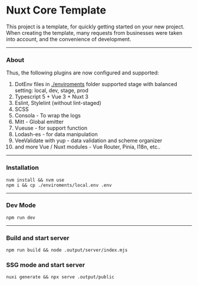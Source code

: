 # Nuxt Core Template

This project is a template, for quickly getting started on your new project.
When creating the template, many requests from businesses were taken into account, and the convenience of development.

---
### About

Thus, the following plugins are now configured and supported:
1. DotEnv files in [./enviroments]() folder supported stage with balanced setting: local, dev, stage, prod
2. Typescript 5 + Vue 3 + Nuxt 3
3. Eslint, Stylelint (without lint-staged)
4. SCSS
5. Consola - To wrap the logs
6. Mitt - Global emitter
7. Vueuse - for support function
8. Lodash-es - for data manipulation
9. VeeValidate with yup - data validation and scheme organizer
10. and more Vue / Nuxt modules - Vue Router, Pinia, I18n, etc..

---

### Installation

```shell
nvm install && nvm use
npm i && cp ./enviroments/local.env .env
```

---

### Dev Mode

```shell
npm run dev
```

---

### Build and start server

```shell
npm run build && node .output/server/index.mjs 
```
### SSG mode and start server

```shell
nuxi generate && npx serve .output/public
```
